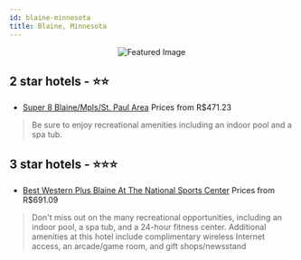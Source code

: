```yaml
---
id: blaine-minnesota
title: Blaine, Minnesota
---
```


<center><img src="https://i.travelapi.com/hotels/1000000/130000/124200/124119/7b49e74c_z.jpg" alt="Featured Image" /></center>


##  2 star hotels - ⭐️⭐️

-    [Super 8 Blaine/Mpls/St. Paul Area](https://us.hurb.com/hotels/blaine/super-8-blaine-mpls-st-paul-area-JNP-JP069827?cmp=18055) Prices from R$471.23
   > Be sure to enjoy recreational amenities including an indoor pool and a spa tub.

##  3 star hotels - ⭐️⭐️⭐️

-    [Best Western Plus Blaine At The National Sports Center](https://us.hurb.com/hotels/blaine/best-western-plus-blaine-at-the-national-sports-center-JNP-JP565927?cmp=18055) Prices from R$691.09
   > Don't miss out on the many recreational opportunities, including an indoor pool, a spa tub, and a 24-hour fitness center. Additional amenities at this hotel include complimentary wireless Internet access, an arcade/game room, and gift shops/newsstand
